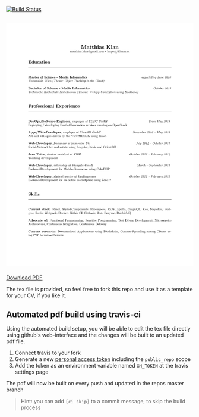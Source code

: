 [![Build Status](https://travis-ci.com/mklan/cv.svg?branch=master)](https://travis-ci.com/mklan/cv)

![Curriculum Vitae of Matthias Klan](cv.png?raw=true)
---

[Download PDF](https://github.com/mklan/cv/raw/master/cv.pdf)

The tex file is provided, so feel free to fork this repo and use it as a template for your CV, if you like it.

## Automated pdf build using travis-ci

Using the automated build setup, you will be able to edit the tex file directly using github's web-interface and the changes will be built to an updated pdf file.

1. Connect travis to your fork 
2. Generate a new [personal access token](https://github.com/settings/tokens) including the `public_repo` scope
3. Add the token as an environment variable named `GH_TOKEN` at the travis settings page

The pdf will now be built on every push and updated in the repos master branch

> Hint: you can add `[ci skip]` to a commit message, to skip the build process

